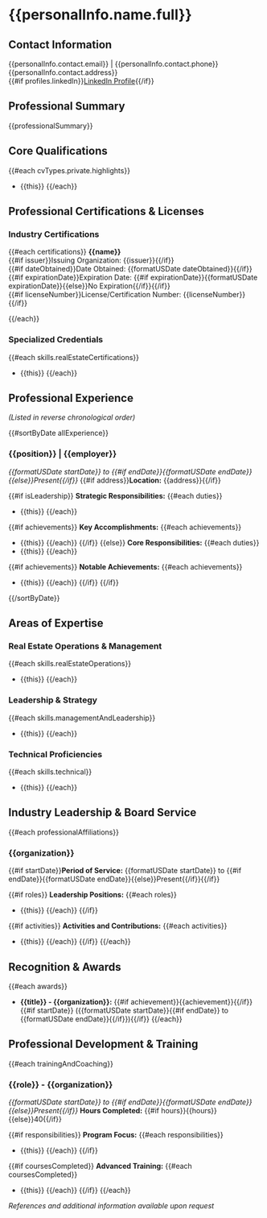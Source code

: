 # {{personalInfo.name.full}}

## Contact Information
{{personalInfo.contact.email}} | {{personalInfo.contact.phone}}  
{{personalInfo.contact.address}}  
{{#if profiles.linkedIn}}[LinkedIn Profile]({{profiles.linkedIn}}){{/if}}

## Professional Summary
{{professionalSummary}}

## Core Qualifications
{{#each cvTypes.private.highlights}}
- {{this}}
{{/each}}

## Professional Certifications & Licenses

### Industry Certifications
{{#each certifications}}
**{{name}}**  
{{#if issuer}}Issuing Organization: {{issuer}}{{/if}}  
{{#if dateObtained}}Date Obtained: {{formatUSDate dateObtained}}{{/if}}  
{{#if expirationDate}}Expiration Date: {{#if expirationDate}}{{formatUSDate expirationDate}}{{else}}No Expiration{{/if}}{{/if}}  
{{#if licenseNumber}}License/Certification Number: {{licenseNumber}}{{/if}}

{{/each}}

### Specialized Credentials
{{#each skills.realEstateCertifications}}
- {{this}}
{{/each}}

## Professional Experience
_(Listed in reverse chronological order)_

{{#sortByDate allExperience}}
### {{position}} | {{employer}}
*{{formatUSDate startDate}} to {{#if endDate}}{{formatUSDate endDate}}{{else}}Present{{/if}}*
{{#if address}}**Location:** {{address}}{{/if}}

{{#if isLeadership}}
**Strategic Responsibilities:**
{{#each duties}}
- {{this}}
{{/each}}

{{#if achievements}}
**Key Accomplishments:**
{{#each achievements}}
- {{this}}
{{/each}}
{{/if}}
{{else}}
**Core Responsibilities:**
{{#each duties}}
- {{this}}
{{/each}}

{{#if achievements}}
**Notable Achievements:**
{{#each achievements}}
- {{this}}
{{/each}}
{{/if}}
{{/if}}

{{/sortByDate}}

## Areas of Expertise

### Real Estate Operations & Management
{{#each skills.realEstateOperations}}
- {{this}}
{{/each}}

### Leadership & Strategy
{{#each skills.managementAndLeadership}}
- {{this}}
{{/each}}

### Technical Proficiencies
{{#each skills.technical}}
- {{this}}
{{/each}}

## Industry Leadership & Board Service
{{#each professionalAffiliations}}
### {{organization}}
{{#if startDate}}**Period of Service:** {{formatUSDate startDate}} to {{#if endDate}}{{formatUSDate endDate}}{{else}}Present{{/if}}{{/if}}

{{#if roles}}
**Leadership Positions:**
{{#each roles}}
- {{this}}
{{/each}}
{{/if}}

{{#if activities}}
**Activities and Contributions:**
{{#each activities}}
- {{this}}
{{/each}}
{{/if}}
{{/each}}

## Recognition & Awards
{{#each awards}}
- **{{title}} - {{organization}}:** {{#if achievement}}{{achievement}}{{/if}}{{#if startDate}} ({{formatUSDate startDate}}{{#if endDate}} to {{formatUSDate endDate}}{{/if}}){{/if}}
{{/each}}

## Professional Development & Training
{{#each trainingAndCoaching}}
### {{role}} - {{organization}}
*{{formatUSDate startDate}} to {{#if endDate}}{{formatUSDate endDate}}{{else}}Present{{/if}}*
**Hours Completed:** {{#if hours}}{{hours}}{{else}}40{{/if}}

{{#if responsibilities}}
**Program Focus:**
{{#each responsibilities}}
- {{this}}
{{/each}}
{{/if}}

{{#if coursesCompleted}}
**Advanced Training:**
{{#each coursesCompleted}}
- {{this}}
{{/each}}
{{/if}}
{{/each}}

_References and additional information available upon request_
